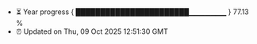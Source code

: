 - ⏳ Year progress { ███████████████████████▁▁▁▁▁▁▁ } 77.13 %
- ⏰ Updated on Thu, 09 Oct 2025 12:51:30 GMT

